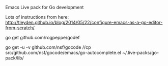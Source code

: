 Emacs Live pack for Go development

Lots of instructions from here:
http://tleyden.github.io/blog/2014/05/22/configure-emacs-as-a-go-editor-from-scratch/

go get github.com/rogpeppe/godef


go get -u -v github.com/nsf/gocode
//cp src/github.com/nsf/gocode/emacs/go-autocomplete.el ~/.live-packs/go-pack/lib/
